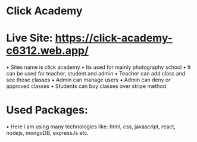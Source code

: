 # Click Academy
# Live Site: https://click-academy-c6312.web.app/

• Sites name is click academy
• Its used for mainly photography school
• It can be used for teacher, student and admin
• Teacher can add class and see those classes
• Admin can manage users
• Admin can deny or approved classes
• Students can buy classes over stripe method


# Used Packages:
• Here i am using many technologies like: html, css, javascript, react, nodejs, mongoDB, expressJs etc.
